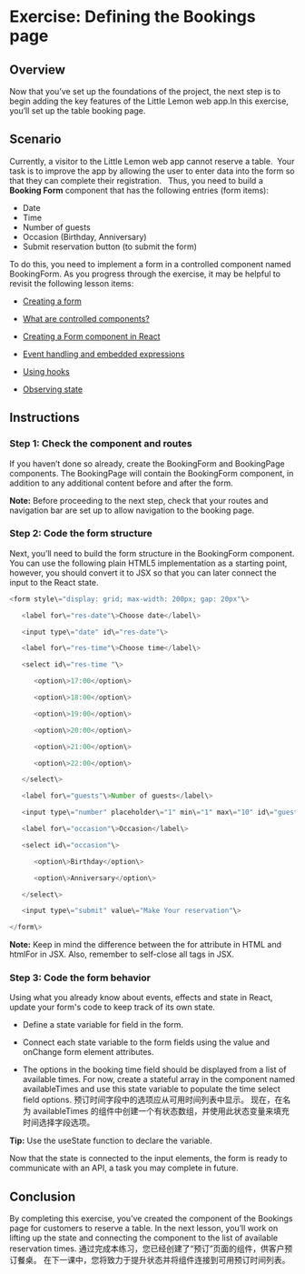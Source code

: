 Exercise: Defining the Bookings page
====================================

**Overview**
------------

Now that you’ve set up the foundations of the project, the next step is to begin adding the key features of the Little Lemon web app.In this exercise, you’ll set up the table booking page.

**Scenario**
------------

Currently, a visitor to the Little Lemon web app cannot reserve a table.  Your task is to improve the app by allowing the user to enter data into the form so that they can complete their registration.
  Thus, you need to build a **Booking Form** component that has the following entries (form items):

*   Date
*   Time
*   Number of guests
*   Occasion (Birthday, Anniversary)
*   Submit reservation button (to submit the form)

To do this, you need to implement a form in a controlled component named BookingForm. As you progress through the exercise, it may be helpful to revisit the following lesson items:

*   [Creating a form](https://www.coursera.org/learn/html-and-css-in-depth/lecture/NDMJL/creating-a-form)

*   [What are controlled components?](https://www.coursera.org/learn/advanced-react/lecture/sAx7F/what-are-controlled-components)

*   [Creating a Form component in React](https://www.coursera.org/learn/advanced-react/lecture/VpQWd/creating-a-form-component-in-react)

*   [Event handling and embedded expressions](https://www.coursera.org/learn/react-basics/supplement/0KEyU/event-handling-and-embedded-expressions)
*   [Using hooks](https://www.coursera.org/learn/react-basics/supplement/q0eAI/using-hooks)
*   [Observing state](https://www.coursera.org/learn/react-basics/lecture/1XZnE/observing-state)


**Instructions**
----------------

### **Step 1: Check the component and routes**

If you haven’t done so already, create the BookingForm and BookingPage components. The BookingPage will contain the BookingForm component, in addition to any additional content before and after the form.

**Note:** Before proceeding to the next step, check that your routes and navigation bar are set up to allow navigation to the booking page.

### **Step 2: Code the form structure**

Next, you’ll need to build the form structure in the BookingForm component. You can use the following plain HTML5 implementation as a starting point, however, you should convert it to JSX so that you can later connect the input to the React state.
```js
<form style\="display: grid; max-width: 200px; gap: 20px"\>

   <label for\="res-date"\>Choose date</label\>

   <input type\="date" id\="res-date"\>

   <label for\="res-time"\>Choose time</label\>

   <select id\="res-time "\>

      <option\>17:00</option\>

      <option\>18:00</option\>

      <option\>19:00</option\>

      <option\>20:00</option\>

      <option\>21:00</option\>

      <option\>22:00</option\>

   </select\>

   <label for\="guests"\>Number of guests</label\>

   <input type\="number" placeholder\="1" min\="1" max\="10" id\="guests"\>

   <label for\="occasion"\>Occasion</label\>

   <select id\="occasion"\>

      <option\>Birthday</option\>

      <option\>Anniversary</option\>

   </select\>

   <input type\="submit" value\="Make Your reservation"\>

</form\>
```


**Note:** Keep in mind the difference between the for attribute in HTML and htmlFor in JSX. Also, remember to self-close all tags in JSX.

### **Step 3: Code the form behavior**

Using what you already know about events, effects and state in React, update your form's code to keep track of its own state.

*   Define a state variable for field in the form.
    
*   Connect each state variable to the form fields using the value and onChange form element attributes.
    
*   The options in the booking time field should be displayed from a list of available times. For now, create a stateful array in the component named availableTimes and use this state variable to populate the time select field options.
预订时间字段中的选项应从可用时间列表中显示。 
现在，在名为 availableTimes 的组件中创建一个有状态数组，并使用此状态变量来填充时间选择字段选项。

**Tip:** Use the useState function to declare the variable.

Now that the state is connected to the input elements, the form is ready to communicate with an API, a task you may complete in future.

**Conclusion**
--------------

By completing this exercise, you’ve created the component of the Bookings page for customers to reserve a table. In the next lesson, you’ll work on lifting up the state and connecting the component to the list of available reservation times.
通过完成本练习，您已经创建了“预订”页面的组件，供客户预订餐桌。 在下一课中，您将致力于提升状态并将组件连接到可用预订时间列表。